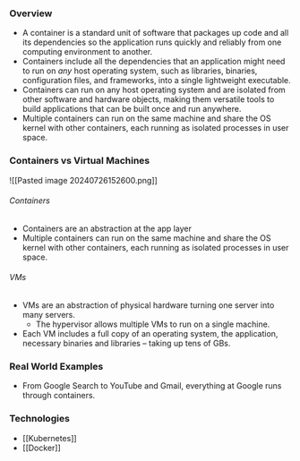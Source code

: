 ### Overview
- A container is a standard unit of software that packages up code and all its dependencies so the application runs quickly and reliably from one computing environment to another.
- Containers include all the dependencies that an application might need to run on *any* host operating system, such as libraries, binaries, configuration files, and frameworks, into a single lightweight executable.
- Containers can run on any host operating system and are isolated from other software and hardware objects, making them versatile tools to build applications that can be built once and run anywhere.
- Multiple containers can run on the same machine and share the OS kernel with other containers, each running as isolated processes in user space.


### Containers vs Virtual Machines

![[Pasted image 20240726152600.png]]
###### Containers
- Containers are an abstraction at the app layer
- Multiple containers can run on the same machine and share the OS kernel with other containers, each running as isolated processes in user space.
###### VMs
- VMs are an abstraction of physical hardware turning one server into many servers.
	- The hypervisor allows multiple VMs to run on a single machine.
- Each VM includes a full copy of an operating system, the application, necessary binaries and libraries – taking up tens of GBs. 

### Real World Examples
- From Google Search to YouTube and Gmail, everything at Google runs through containers.

### Technologies
- [[Kubernetes]]
- [[Docker]]
